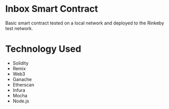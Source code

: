 # Inbox Smart Contract
Basic smart contract tested on a local network and deployed to the Rinkeby test network.

# Technology Used
* Solidity
* Remix
* Web3
* Ganache
* Etherscan
* Infura
* Mocha
* Node.js
